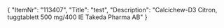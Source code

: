 {
  "ItemNr": "113407",
  "Title": "test",
  "Description": "Calcichew-D3 Citron, tuggtablett 500 mg/400 IE Takeda Pharma AB"
}
